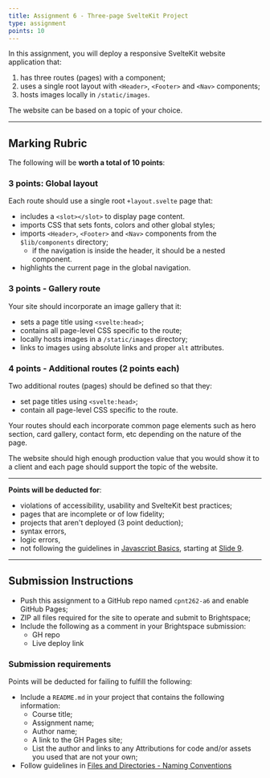 ```yaml
---
title: Assignment 6 - Three-page SvelteKit Project
type: assignment
points: 10
---
```


In this assignment, you will deploy a responsive SvelteKit website application that:
1. has three routes (pages) with a component;
2. uses a single root layout with `<Header>`, `<Footer>` and `<Nav>` components;
3. hosts images locally in `/static/images`.

The website can be based on a topic of your choice.

---
## Marking Rubric
The following will be **worth a total of 10 points**:

### 3 points: Global layout
Each route should use a single root `+layout.svelte` page that:
- includes a `<slot></slot>` to display page content.
- imports CSS that sets fonts, colors and other global styles;
- imports `<Header>`, `<Footer>` and `<Nav>` components from the `$lib/components` directory;
    - if the navigation is inside the header, it should be a nested component.
- highlights the current page in the global navigation.

### 3 points - Gallery route
Your site should incorporate an image gallery that it:
- sets a page title using `<svelte:head>`;
- contains all page-level CSS specific to the route;
- locally hosts images in a `/static/images` directory;
- links to images using absolute links and proper `alt` attributes.

### 4 points - Additional routes (2 points each)
Two additional routes (pages) should be defined so that they:
- set page titles using `<svelte:head>`;
- contain all page-level CSS specific to the route.

Your routes should each incorporate common page elements such as hero section, card gallery, contact form, etc depending on the nature of the page.

The website should high enough production value that you would show it to a client and each page should support the topic of the website.

---

**Points will be deducted for**:
- violations of accessibility, usability and SvelteKit best practices;
- pages that are incomplete or of low fidelity; 
- projects that aren't deployed (3 point deduction);
- syntax errors, 
- logic errors,
- not following the guidelines in [Javascript Basics](https://sait-wbdv.github.io/slides/w23/cpnt-262/js-introduction.html), starting at [Slide 9](https://sait-wbdv.github.io/slides/w23/cpnt-262/js-introduction.html#/9).

---

## Submission Instructions
- Push this assignment to a GitHub repo named `cpnt262-a6` and enable GitHub Pages;
- ZIP all files required for the site to operate and submit to Brightspace;
- Include the following as a comment in your Brightspace submission:
  - GH repo
  - Live deploy link

### Submission requirements
Points will be deducted for failing to fulfill the following:
- Include a `README.md` in your project that contains the following information:
  - Course title;
  - Assignment name;
  - Author name;
  - A link to the GH Pages site;
  - List the author and links to any Attributions for code and/or assets you used that are not your own;
- Follow guidelines in [Files and Directories - Naming Conventions](https://gist.github.com/acidtone/d77059ec1851eff266339a3df70f6984)
